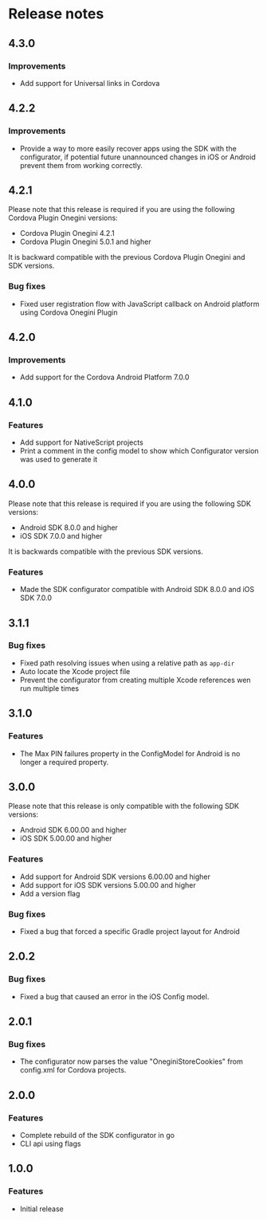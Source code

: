 # Release notes

## 4.3.0

### Improvements
* Add support for Universal links in Cordova

## 4.2.2

### Improvements
* Provide a way to more easily recover apps using the SDK with the configurator, if potential future unannounced changes in iOS or Android prevent them from working correctly.

## 4.2.1

Please note that this release is required if you are using the following Cordova Plugin Onegini versions:
* Cordova Plugin Onegini 4.2.1
* Cordova Plugin Onegini 5.0.1 and higher

It is backward compatible with the previous Cordova Plugin Onegini and SDK versions.

### Bug fixes

* Fixed user registration flow with JavaScript callback on Android platform using Cordova Onegini Plugin

## 4.2.0

### Improvements

* Add support for the Cordova Android Platform 7.0.0

## 4.1.0

### Features

* Add support for NativeScript projects
* Print a comment in the config model to show which Configurator version was used to generate it

## 4.0.0

Please note that this release is required if you are using the following SDK versions:
* Android SDK 8.0.0 and higher
* iOS SDK 7.0.0 and higher

It is backwards compatible with the previous SDK versions.

### Features

* Made the SDK configurator compatible with Android SDK 8.0.0 and iOS SDK 7.0.0 

## 3.1.1

### Bug fixes

* Fixed path resolving issues when using a relative path as `app-dir`
* Auto locate the Xcode project file
* Prevent the configurator from creating multiple Xcode references wen run multiple times

## 3.1.0

### Features

* The Max PIN failures property in the ConfigModel for Android is no longer a required property.

## 3.0.0

Please note that this release is only compatible with the following SDK versions:
* Android SDK 6.00.00 and higher
* iOS SDK 5.00.00 and higher

### Features

* Add support for Android SDK versions 6.00.00 and higher
* Add support for iOS SDK versions 5.00.00 and higher
* Add a version flag
 
### Bug fixes

* Fixed a bug that forced a specific Gradle project layout for Android

## 2.0.2

### Bug fixes
* Fixed a bug that caused an error in the iOS Config model.

## 2.0.1

### Bug fixes

* The configurator now parses the value "OneginiStoreCookies" from config.xml for Cordova projects.

## 2.0.0

### Features

* Complete rebuild of the SDK configurator in go
* CLI api using flags

## 1.0.0

### Features

* Initial release
